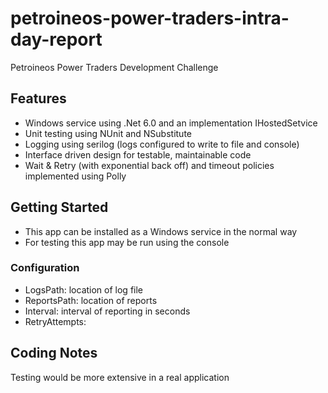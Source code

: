 # petroineos-power-traders-intra-day-report
Petroineos Power Traders Development Challenge

## Features
- Windows service using .Net 6.0 and an implementation IHostedSetvice 
- Unit testing using NUnit and NSubstitute
- Logging using serilog (logs configured to write to file and console)
- Interface driven design for testable, maintainable code
- Wait & Retry (with exponential back off) and timeout policies implemented using Polly 

## Getting Started
- This app can be installed as a Windows service in the normal way
- For testing this app may be run using the console

### Configuration 
- LogsPath: location of log file
- ReportsPath: location of reports
- Interval: interval of reporting in seconds
- RetryAttempts: 

## Coding Notes
Testing would be more extensive in a real application
